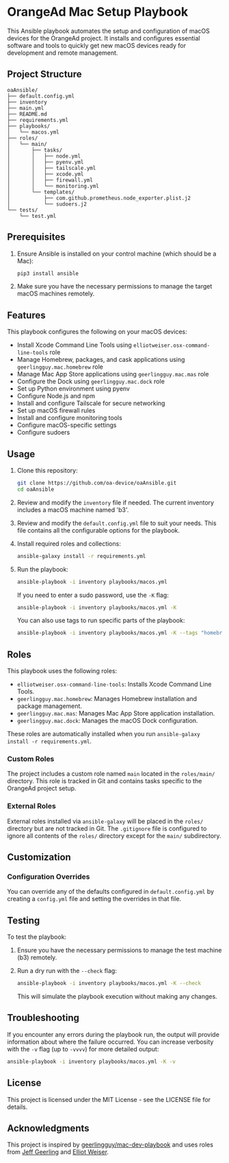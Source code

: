 # OrangeAd Mac Setup Playbook

This Ansible playbook automates the setup and configuration of macOS devices for the OrangeAd project. It installs and configures essential software and tools to quickly get new macOS devices ready for development and remote management.

## Project Structure

```tree
oaAnsible/
├── default.config.yml
├── inventory
├── main.yml
├── README.md
├── requirements.yml
├── playbooks/
│   └── macos.yml
├── roles/
│   └── main/
│       ├── tasks/
│       │   ├── node.yml
│       │   ├── pyenv.yml
│       │   ├── tailscale.yml
│       │   ├── xcode.yml
│       │   ├── firewall.yml
│       │   └── monitoring.yml
│       └── templates/
│           ├── com.github.prometheus.node_exporter.plist.j2
│           └── sudoers.j2
└── tests/
    └── test.yml
```

## Prerequisites

1. Ensure Ansible is installed on your control machine (which should be a Mac):

   ```sh
   pip3 install ansible
   ```

2. Make sure you have the necessary permissions to manage the target macOS machines remotely.

## Features

This playbook configures the following on your macOS devices:

- Install Xcode Command Line Tools using `elliotweiser.osx-command-line-tools` role
- Manage Homebrew, packages, and cask applications using `geerlingguy.mac.homebrew` role
- Manage Mac App Store applications using `geerlingguy.mac.mas` role
- Configure the Dock using `geerlingguy.mac.dock` role
- Set up Python environment using pyenv
- Configure Node.js and npm
- Install and configure Tailscale for secure networking
- Set up macOS firewall rules
- Install and configure monitoring tools
- Configure macOS-specific settings
- Configure sudoers

## Usage

1. Clone this repository:

   ```sh
   git clone https://github.com/oa-device/oaAnsible.git
   cd oaAnsible
   ```

2. Review and modify the `inventory` file if needed. The current inventory includes a macOS machine named 'b3'.

3. Review and modify the `default.config.yml` file to suit your needs. This file contains all the configurable options for the playbook.

4. Install required roles and collections:

   ```sh
   ansible-galaxy install -r requirements.yml
   ```

5. Run the playbook:

   ```sh
   ansible-playbook -i inventory playbooks/macos.yml
   ```

   If you need to enter a sudo password, use the `-K` flag:

   ```sh
   ansible-playbook -i inventory playbooks/macos.yml -K
   ```

   You can also use tags to run specific parts of the playbook:

   ```sh
   ansible-playbook -i inventory playbooks/macos.yml -K --tags "homebrew,python,node"
   ```

## Roles

This playbook uses the following roles:

- `elliotweiser.osx-command-line-tools`: Installs Xcode Command Line Tools.
- `geerlingguy.mac.homebrew`: Manages Homebrew installation and package management.
- `geerlingguy.mac.mas`: Manages Mac App Store application installation.
- `geerlingguy.mac.dock`: Manages the macOS Dock configuration.

These roles are automatically installed when you run `ansible-galaxy install -r requirements.yml`.

### Custom Roles

The project includes a custom role named `main` located in the `roles/main/` directory. This role is tracked in Git and contains tasks specific to the OrangeAd project setup.

### External Roles

External roles installed via `ansible-galaxy` will be placed in the `roles/` directory but are not tracked in Git. The `.gitignore` file is configured to ignore all contents of the `roles/` directory except for the `main/` subdirectory.

## Customization

### Configuration Overrides

You can override any of the defaults configured in `default.config.yml` by creating a `config.yml` file and setting the overrides in that file.

## Testing

To test the playbook:

1. Ensure you have the necessary permissions to manage the test machine (b3) remotely.

2. Run a dry run with the `--check` flag:

   ```sh
   ansible-playbook -i inventory playbooks/macos.yml -K --check
   ```

   This will simulate the playbook execution without making any changes.

## Troubleshooting

If you encounter any errors during the playbook run, the output will provide information about where the failure occurred. You can increase verbosity with the `-v` flag (up to `-vvvv`) for more detailed output:

```sh
ansible-playbook -i inventory playbooks/macos.yml -K -v
```

## License

This project is licensed under the MIT License - see the LICENSE file for details.

## Acknowledgments

This project is inspired by [geerlingguy/mac-dev-playbook](https://github.com/geerlingguy/mac-dev-playbook) and uses roles from [Jeff Geerling](https://github.com/geerlingguy) and [Elliot Weiser](https://github.com/elliotweiser).
